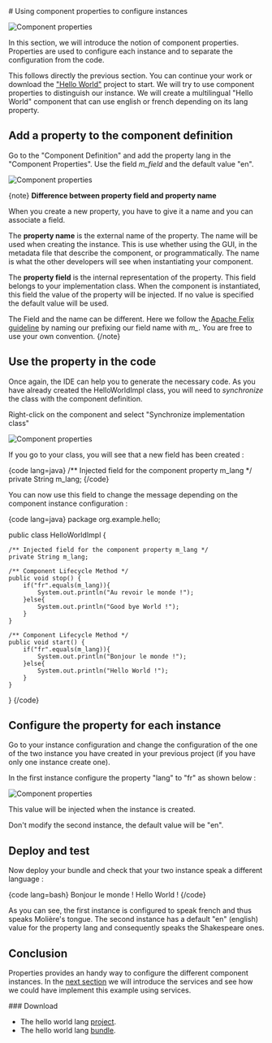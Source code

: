 <article markdown = "1">
# Using component properties to configure instances

![Component properties]({#img#}/component-properties/logo.png)


In this section, we will introduce the notion of component properties. Properties are used to configure each instance and to separate the configuration from the code. 

This follows directly the previous section. You can continue your work or download the ["Hello World"]({#bin#}/hello-world/hello.world.zip) project to start.
We will try to use component properties to distinguish our instance. We will create a multilingual "Hello World" component that can use english or french depending on its lang property.

## Add a property to the component definition

Go to the "Component Definition" and add the property lang in the "Component Properties". Use the field *m_field* and the default value "en".

![Component properties]({#img#}/component-properties/newProperty.png)

{note}
**Difference between property field and property name**

When you create a new property, you have to give it a name and you can associate a field. 

The **property name** is the external name of the property. The name will be used when creating the instance. This is use whether using the GUI, in the metadata file that describe the component, or programmatically. The name is what the other developers will see when instantiating your component.

The **property field** is the internal representation of the property. This field belongs to your implementation class. When the component is instantiated, this field the value of the property will be injected. If no value is specified the default value will be used.

The Field and the name can be different. Here we follow the [Apache Felix guideline](http://felix.apache.org/site/coding-standards.html) by naming our prefixing our field name with *m_*. You are free to use your own convention.
{/note}

## Use the property in the code

Once again, the IDE can help you to generate the necessary code. As you have already created the HelloWorldImpl class, you will need to *synchronize* the class with the component definition.

Right-click on the component and select "Synchronize implementation class"

![Component properties]({#img#}/hello-world/Synchronize.png)

If you go to your class, you will see that a new field has been created :

{code lang=java}
	/** Injected field for the component property m_lang */
	private String m_lang;
{/code}

You can now use this field to change the message depending on the component instance configuration :

{code lang=java}
package org.example.hello;

public class HelloWorldImpl {

	/** Injected field for the component property m_lang */
	private String m_lang;

	/** Component Lifecycle Method */
	public void stop() {
		if("fr".equals(m_lang)){
			System.out.println("Au revoir le monde !");
		}else{
			System.out.println("Good bye World !");
		}
	}

	/** Component Lifecycle Method */
	public void start() {
		if("fr".equals(m_lang)){
			System.out.println("Bonjour le monde !");
		}else{
			System.out.println("Hello World !");
		}
	}
}
{/code}

## Configure the property for each instance

Go to your instance configuration and change the configuration of the one of the two instance you have created in your previous project (if you have only one instance create one).

In the first instance configure the property "lang" to "fr" as shown below :

![Component properties]({#img#}/component-properties/instanceConf.png)

This value will be injected when the instance is created.

Don't modify the second instance, the default value will be "en".


## Deploy and test

Now deploy your bundle and check that your two instance speak a different language :

{code lang=bash}
Bonjour le monde !
Hello World !
{/code}

As you can see, the first instance is configured to speak french and thus speaks Molière's tongue.
The second instance has a default "en" (english) value for the property lang and consequently speaks the Shakespeare ones.

## Conclusion

Properties provides an handy way to configure the different component instances. In the [next section](?p=intro-services&s=introduction) we will introduce the services and see how we could have implement this example using services.


</article>

<aside markdown="1">
### Download

+ The hello world lang [project]({#bin#}/hello-world/hello.world.lang.zip).
+ The hello world lang [bundle]({#bin#}/hello-world/hello.world.lang.jar).

</aside>